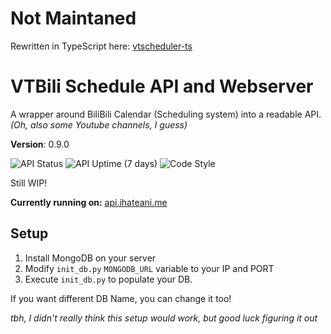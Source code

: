 # Not Maintaned
Rewritten in TypeScript here: [vtscheduler-ts](https://github.com/ihateani-me/vtscheduler-ts)

# VTBili Schedule API and Webserver

A wrapper around BiliBili Calendar (Scheduling system) into a readable API.<br>
*(Oh, also some Youtube channels, I guess)*

**Version**: 0.9.0

![API Status](https://img.shields.io/uptimerobot/status/m784962983-62a53810138b9371bbb3dc27?label=API%20Status&style=for-the-badge) ![API Uptime (7 days)](https://img.shields.io/uptimerobot/ratio/7/m784962983-62a53810138b9371bbb3dc27?label=API%20Uptime&style=for-the-badge) ![Code Style](https://img.shields.io/badge/code%20style-black-RGB(0%2C0%2C0)?style=for-the-badge)

Still WIP!

**Currently running on:** [api.ihateani.me](https://api.ihateani.me)

## Setup
1. Install MongoDB on your server
2. Modify `init_db.py` `MONGODB_URL` variable to your IP and PORT
3. Execute `init_db.py` to populate your DB.

If you want different DB Name, you can change it too!

*tbh, I didn't really think this setup would work, but good luck figuring it out*
